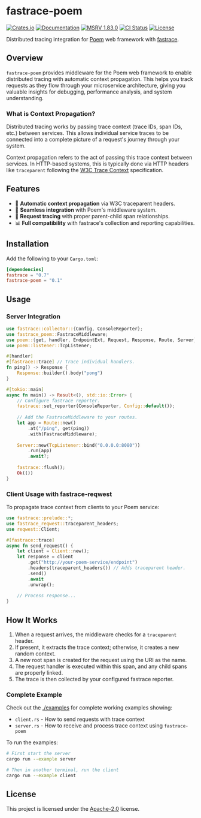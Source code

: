 # fastrace-poem

[![Crates.io](https://img.shields.io/crates/v/fastrace-poem.svg?style=flat-square&logo=rust)](https://crates.io/crates/fastrace-poem)
[![Documentation](https://img.shields.io/docsrs/fastrace-poem?style=flat-square&logo=rust)](https://docs.rs/fastrace-poem/)
[![MSRV 1.83.0](https://img.shields.io/badge/MSRV-1.83.0-green?style=flat-square&logo=rust)](https://www.whatrustisit.com)
[![CI Status](https://img.shields.io/github/actions/workflow/status/fast/fastrace-poem/ci.yml?style=flat-square&logo=github)](https://github.com/fast/fastrace-poem/actions)
[![License](https://img.shields.io/crates/l/fastrace-poem?style=flat-square)](https://github.com/fast/fastrace-poem/blob/main/LICENSE)

Distributed tracing integration for [Poem](https://github.com/poem-web/poem) web framework with [fastrace](https://crates.io/crates/fastrace).

## Overview

`fastrace-poem` provides middleware for the Poem web framework to enable distributed tracing with automatic context propagation. This helps you track requests as they flow through your microservice architecture, giving you valuable insights for debugging, performance analysis, and system understanding.

### What is Context Propagation?

Distributed tracing works by passing trace context (trace IDs, span IDs, etc.) between services. This allows individual service traces to be connected into a complete picture of a request's journey through your system.

Context propagation refers to the act of passing this trace context between services. In HTTP-based systems, this is typically done via HTTP headers like `traceparent` following the [W3C Trace Context](https://www.w3.org/TR/trace-context/) specification.

## Features

- 🔄 **Automatic context propagation** via W3C traceparent headers.
- 🌉 **Seamless integration** with Poem's middleware system.
- 🔗 **Request tracing** with proper parent-child span relationships.
- 📊 **Full compatibility** with fastrace's collection and reporting capabilities.

## Installation

Add the following to your `Cargo.toml`:

```toml
[dependencies]
fastrace = "0.7"
fastrace-poem = "0.1"
```

## Usage

### Server Integration

```rust
use fastrace::collector::{Config, ConsoleReporter};
use fastrace_poem::FastraceMiddleware;
use poem::{get, handler, EndpointExt, Request, Response, Route, Server};
use poem::listener::TcpListener;

#[handler]
#[fastrace::trace] // Trace individual handlers.
fn ping() -> Response {
    Response::builder().body("pong")
}

#[tokio::main]
async fn main() -> Result<(), std::io::Error> {
    // Configure fastrace reporter.
    fastrace::set_reporter(ConsoleReporter, Config::default());
    
    // Add the FastraceMiddleware to your routes.
    let app = Route::new()
        .at("/ping", get(ping))
        .with(FastraceMiddleware);
    
    Server::new(TcpListener::bind("0.0.0.0:8080"))
        .run(app)
        .await?;
    
    fastrace::flush();
    Ok(())
}
```

### Client Usage with fastrace-reqwest

To propagate trace context from clients to your Poem service:

```rust
use fastrace::prelude::*;
use fastrace_reqwest::traceparent_headers;
use reqwest::Client;

#[fastrace::trace]
async fn send_request() {
    let client = Client::new();
    let response = client
        .get("http://your-poem-service/endpoint")
        .headers(traceparent_headers()) // Adds traceparent header.
        .send()
        .await
        .unwrap();
    
    // Process response...
}
```

## How It Works

1. When a request arrives, the middleware checks for a `traceparent` header.
2. If present, it extracts the trace context; otherwise, it creates a new random context.
3. A new root span is created for the request using the URI as the name.
4. The request handler is executed within this span, and any child spans are properly linked.
5. The trace is then collected by your configured fastrace reporter.

### Complete Example

Check out the [./examples](https://github.com/fast/fastrace-poem/tree/main/examples) for complete working examples showing:

- `client.rs` - How to send requests with trace context
- `server.rs` - How to receive and process trace context using `fastrace-poem`

To run the examples:

```bash
# First start the server
cargo run --example server

# Then in another terminal, run the client
cargo run --example client
```

## License

This project is licensed under the [Apache-2.0](./LICENSE) license.
